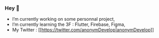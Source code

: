 ### Hey 👋

- I’m currently working on some personnal project,
- I’m currently learning  the 3F : Flutter, Firebase, Figma,
- My Twitter : [[https://twitter.com/anonymDevelop|anonymDevelop]]

